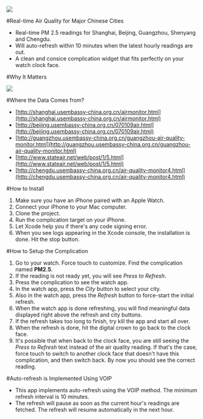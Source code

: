 ![][demo]

#Real-time Air Quality for Major Chinese Cities
* Real-time PM 2.5 readings for Shanghai, Beijing, Guangzhou, Shenyang and Chengdu.
* Will auto-refresh within 10 minutes when the latest hourly readings are out.
* A clean and consice complication widget that fits perfectly on your watch clock face.


#Why It Matters

![][beijing_aqi]

#Where the Data Comes from?
* [http://shanghai.usembassy-china.org.cn/airmonitor.html](http://shanghai.usembassy-china.org.cn/airmonitor.html)
* [http://beijing.usembassy-china.org.cn/070109air.html](http://beijing.usembassy-china.org.cn/070109air.html)
* [http://guangzhou.usembassy-china.org.cn/guangzhou-air-quality-monitor.html](http://guangzhou.usembassy-china.org.cn/guangzhou-air-quality-monitor.html)
* [http://www.stateair.net/web/post/1/5.html](http://www.stateair.net/web/post/1/5.html)
* [http://chengdu.usembassy-china.org.cn/air-quality-monitor4.html](http://chengdu.usembassy-china.org.cn/air-quality-monitor4.html)

#How to Install
1. Make sure you have an iPhone paired with an Apple Watch.
2. Connect your iPhone to your Mac computer.
3. Clone the project.
4. Run the complication target on your iPhone.
5. Let Xcode help you if there's any code signing error.
6. When you see logs appearing in the Xcode console, the installation is done. Hit the stop button.

#How to Setup the Complication
1. Go to your watch. Force touch to customize. Find the complication named **PM2.5**.
2. If the reading is not ready yet, you will see *Press to Refresh*. 
3. Press the complication to see the watch app.
4. In the watch app, press the *City* button to select your city.
5. Also in the watch app, press the *Refresh* button to force-start the initial refresh. 
6. When the watch app is done refreshing, you will find meaningful data displayed right above the refresh and city buttons.
7. If the refresh takes too long to finish, try kill the app and start all over. 
8. When the refresh is done, hit the digital crown to go back to the clock face. 
9. It's possible that when back to the clock face, you are still seeing the *Press to Refresh* text instead of the air quality reading. If that's the case, force touch to switch to another clock face that doesn't have this complication, and then switch back. By now you should see the correct reading.

#Auto-refresh is Implemented Using VOIP
* This app implements auto-refresh using the VOIP method. The minimum refresh interval is 10 minutes.
* The refresh will pause as soon as the current hour's readings are fetched. The refresh will resume automatically in the next hour.


[beijing_aqi]: https://raw.githubusercontent.com/diwu/ui-markdown-store/master/beijing_aqi.png
[demo]: https://raw.githubusercontent.com/diwu/ui-markdown-store/master/watch_face_demo_2.jpg
[source]: http://www.stateair.net/web/post/1/4.html